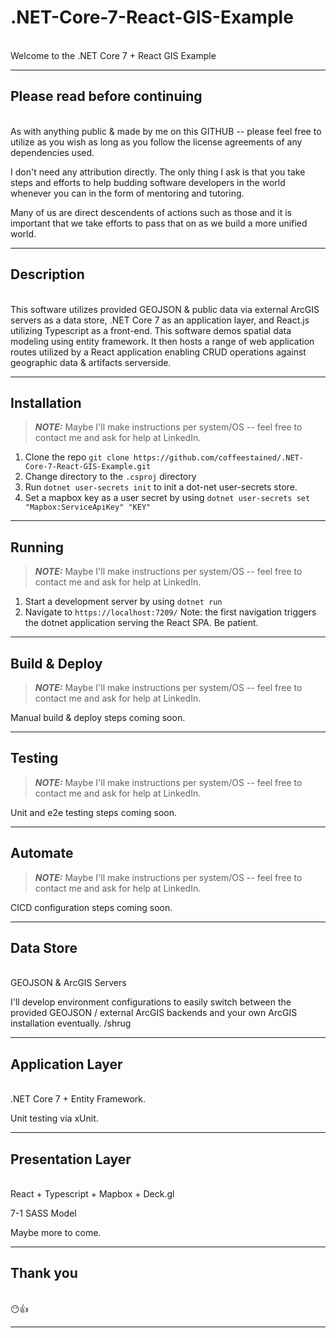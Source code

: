 # .NET-Core-7-React-GIS-Example

\
Welcome to the .NET Core 7 + React GIS Example

---

## Please read before continuing

\
As with anything public & made by me on this GITHUB -- please feel free to utilize as you wish as long as you follow the license agreements of any dependencies used.

I don't need any attribution directly. The only thing I ask is that you take steps and efforts to help budding software developers in the world whenever you can in the form of mentoring and tutoring.

Many of us are direct descendents of actions such as those and it is important that we take efforts to pass that on as we build a more unified world.

---

## Description

\
This software utilizes provided GEOJSON & public data via external ArcGIS servers as a data store, .NET Core 7 as an application layer, and React.js utilizing Typescript as a front-end. This software demos spatial data modeling using entity framework. It then hosts a range of web application routes utilized by a React application enabling CRUD operations against geographic data & artifacts serverside.

---

## Installation

> **_NOTE:_**  Maybe I'll make instructions per system/OS -- feel free to contact me and ask for help at LinkedIn.

1. Clone the repo `git clone https://github.com/coffeestained/.NET-Core-7-React-GIS-Example.git`
2. Change directory to the `.csproj` directory
3. Run `dotnet user-secrets init` to init a dot-net user-secrets store.
4. Set a mapbox key as a user secret by using `dotnet user-secrets set "Mapbox:ServiceApiKey" "KEY"`

---

## Running

> **_NOTE:_**  Maybe I'll make instructions per system/OS -- feel free to contact me and ask for help at LinkedIn.

1. Start a development server by using `dotnet run`
2. Navigate to `https://localhost:7209/` Note: the first navigation triggers the dotnet application serving the React SPA. Be patient.

---

## Build & Deploy

> **_NOTE:_**  Maybe I'll make instructions per system/OS -- feel free to contact me and ask for help at LinkedIn.

Manual build & deploy steps coming soon.

---

## Testing

> **_NOTE:_**  Maybe I'll make instructions per system/OS -- feel free to contact me and ask for help at LinkedIn.

Unit and e2e testing steps coming soon.

---

## Automate

> **_NOTE:_**  Maybe I'll make instructions per system/OS -- feel free to contact me and ask for help at LinkedIn.

CICD configuration steps coming soon.

---

## Data Store

\
GEOJSON & ArcGIS Servers

I'll develop environment configurations to easily switch between the provided GEOJSON / external ArcGIS backends and your own ArcGIS installation eventually. /shrug

---

## Application Layer

\
.NET Core 7 + Entity Framework.

Unit testing via xUnit.

---

## Presentation Layer

\
React + Typescript + Mapbox + Deck.gl

7-1 SASS Model

Maybe more to come.

---

## Thank you

\
😶👍

---
